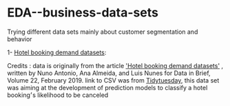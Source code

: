 # EDA--business-data-sets
Trying different data sets mainly about customer segmentation and behavior 

1- [Hotel booking demand datasets](https://github.com/amira-salama1/EDA--business-data-sets/tree/main/Hotel%20Dataset):

Credits : data is originally from the article ['Hotel booking demand datasets'](https://www.sciencedirect.com/science/article/pii/S2352340918315191)
, written by Nuno Antonio, Ana Almeida, and Luis Nunes for Data in Brief, Volume 22, February 2019.
link to CSV was from [Tidytuesday](https://github.com/rfordatascience/tidytuesday), this data set was aiming at the development of prediction models to classify a hotel booking׳s likelihood to be canceled
